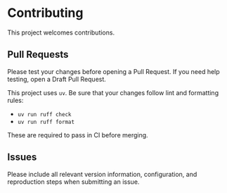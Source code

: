 # Contributing

This project welcomes contributions.

## Pull Requests

Please test your changes before opening a Pull Request.
If you need help testing, open a Draft Pull Request.

This project uses `uv`.
Be sure that your changes follow lint and formatting rules:

- `uv run ruff check`
- `uv run ruff format`

These are required to pass in CI before merging.

## Issues

Please include all relevant version information, configuration, and reproduction steps when submitting an issue.
